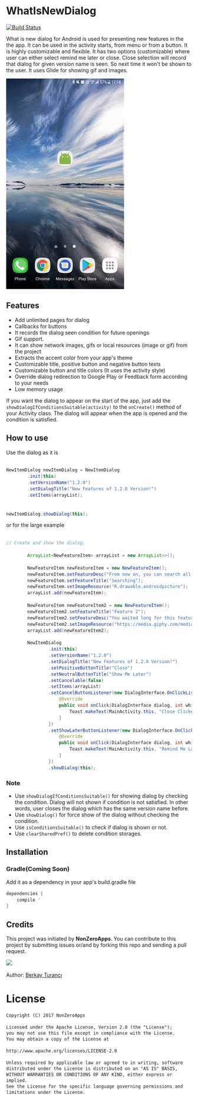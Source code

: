 # WhatIsNewDialog
 [![Build Status](https://travis-ci.org/berkayturanci/WhatIsNewDialog.svg?branch=master)](https://travis-ci.org/berkayturanci/WhatIsNewDialog)
 
What is new dialog for Android is used for presenting new features in the the app. It can be used in the activity starts, from menu or from a button. It is highly customizable and flexible. It has two options (customizable) where user can either select remind me later or close. Close selection will record that dialog for given version name is seen. So next time it won't be shown to the user. It uses Glide for showing gif and images. 

![](preview/usage.gif)

## Features
- Add unlimited pages for dialog
- Callbacks for buttons
- It records the dialog seen condition for future openings
- Gif support.
- It can show network images, gifs or local resources (image or gif) from the project
- Extracts the accent color from your app's theme
- Customizable title, positive button and negative button texts
- Customizable button and title colors (It uses the activity style)
- Override dialog redirection to Google Play or Feedback form according to your needs
- Low memory usage

If you want the dialog to appear on the start of the app, just add the `showDialogIfConditionsSuitable(activity)` to the `onCreate()` method of your Activity class. The dialog will appear when the app is opened and the condition is satisfied.

## How to use

Use the dialog as it is

```java

NewItemDialog newItemDialog = NewItemDialog
        .init(this)
        .setVersionName("1.2.0")
        .setDialogTitle("New Features of 1.2.0 Version!")
        .setItems(arrayList);


newItemDialog.showDialog(this);

```

or for the large example 

```java

// Create and show the dialog.

        ArrayList<NewFeatureItem> arrayList = new ArrayList<>();
        
        NewFeatureItem newFeatureItem = new NewFeatureItem();
        newFeatureItem.setFeatureDesc("From now on, you can search all things with keys. For searching please go to ");
        newFeatureItem.setFeatureTitle("Searching");
        newFeatureItem.setImageResource("R.drawable.androidpicture");
        arrayList.add(newFeatureItem);

        NewFeatureItem newFeatureItem2 = new NewFeatureItem();
        newFeatureItem2.setFeatureTitle("Feature 2");
        newFeatureItem2.setFeatureDesc("You waited long for this feature, we know that!!!\n\n From now on, you can follow your friend with our application. This makes our application super and cool. Don't believe my words, try and see it. If you want another features like this please contact with us via e-mail or feedback button.");
        newFeatureItem2.setImageResource("https://media.giphy.com/media/JltOMwYmi0VrO/giphy.gif");
        arrayList.add(newFeatureItem2);

        NewItemDialog
                .init(this)
                .setVersionName("1.2.0")
                .setDialogTitle("New Features of 1.2.0 Version!")
                .setPositiveButtonTitle("Close")
                .setNeutralButtonTitle("Show Me Later")
                .setCancelable(false)
                .setItems(arrayList)
                .setCancelButtonListener(new DialogInterface.OnClickListener() {
                    @Override
                    public void onClick(DialogInterface dialog, int which) {
                        Toast.makeText(MainActivity.this, "Close Clicked", Toast.LENGTH_LONG).show();
                    }
                })
                .setShowLaterButtonListener(new DialogInterface.OnClickListener() {
                    @Override
                    public void onClick(DialogInterface dialog, int which) {
                        Toast.makeText(MainActivity.this, "Remind Me Later Clicked", Toast.LENGTH_LONG).show();
                    }
                })
                .showDialog(this);

```

### Note
* Use `showDialogIfConditionsSuitable()` for showing dialog by checking the condition. Dialog will not shown if condition is not satisfied. In other words, user closes the dialog which has the same version name before.
* Use `showDialog()` for force show of the dialog without checking the condition.
* Use `isConditionsSuitable()` to check if dialog is shown or not.
* Use `clearSharedPref()` to delete condition storages.

## Installation

### Gradle(Coming Soon)
Add it as a dependency in your app's build.gradle file

```groovy
dependencies {
    compile '
}
```

## Credits

This project was initiated by **NonZeroApps**. You can contribute to this project by submitting issues or/and by forking this repo and sending a pull request.

![](https://nonzeroapps.com/images/nonzeroapps.png)

Author: [Berkay Turancı](https://github.com/berkayturanci)

# License
```
Copyright (C) 2017 NonZeroApps

Licensed under the Apache License, Version 2.0 (the "License");
you may not use this file except in compliance with the License.
You may obtain a copy of the License at

http://www.apache.org/licenses/LICENSE-2.0

Unless required by applicable law or agreed to in writing, software
distributed under the License is distributed on an "AS IS" BASIS,
WITHOUT WARRANTIES OR CONDITIONS OF ANY KIND, either express or implied.
See the License for the specific language governing permissions and
limitations under the License.
```
